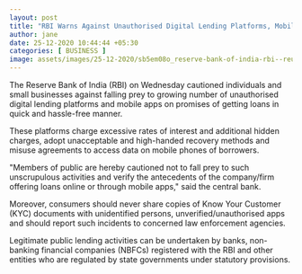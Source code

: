 ```yaml
---
layout: post
title: "RBI Warns Against Unauthorised Digital Lending Platforms, Mobile Apps"
author: jane 
date: 25-12-2020 10:44:44 +05:30 
categories: [ BUSINESS ] 
image: assets/images/25-12-2020/sb5em08o_reserve-bank-of-india-rbi--reuters_625x300_06_June_19.jpg
---
```

The Reserve Bank of India (RBI) on Wednesday cautioned individuals and small businesses against falling prey to growing number of unauthorised digital lending platforms and mobile apps on promises of getting loans in quick and hassle-free manner.

These platforms charge excessive rates of interest and additional hidden charges, adopt unacceptable and high-handed recovery methods and misuse agreements to access data on mobile phones of borrowers.

"Members of public are hereby cautioned not to fall prey to such unscrupulous activities and verify the antecedents of the company/firm offering loans online or through mobile apps," said the central bank.

Moreover, consumers should never share copies of Know Your Customer (KYC) documents with unidentified persons, unverified/unauthorised apps and should report such incidents to concerned law enforcement agencies.

Legitimate public lending activities can be undertaken by banks, non-banking financial companies (NBFCs) registered with the RBI and other entities who are regulated by state governments under statutory provisions.